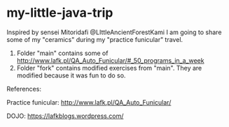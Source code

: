 # my-little-java-trip
Inspired by sensei Mitoridafi @LIttleAncientForestKami I am going to share some of my "ceramics" during my "practice funicular" travel.

1. Folder "main" contains some of http://www.lafk.pl/QA_Auto_Funicular/#_50_programs_in_a_week
2. Folder "fork" contains modified exercises from "main". They are modified because it was fun to do so.

References:

Practice funicular: http://www.lafk.pl/QA_Auto_Funicular/

DOJO: https://lafkblogs.wordpress.com/

